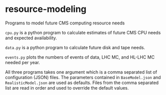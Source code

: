 # resource-modeling
Programs to model future CMS computing resource needs

`cpu.py` is a python program to calculate estimates of future CMS CPU needs and expected availability.  

`data.py` is a python program to calculate future disk and tape needs.

`events.py` plots the numbers of events of data, LHC MC, and HL-LHC MC needed per year.

All three programs takes one argument which is a comma separated list of configuration (JSON) files. The parameters contained in `BaseModel.json` and `RealisticModel.json` are used as defaults. Files from the comma separated list are read in order and used to override the default values.
